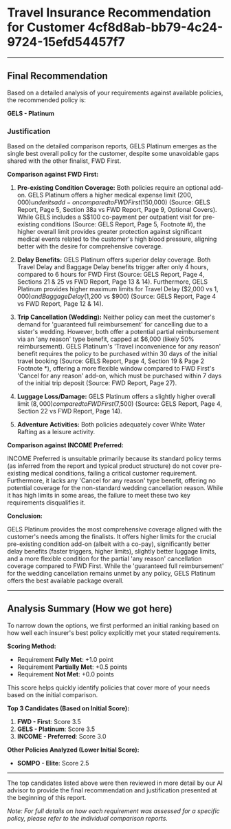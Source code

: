 # Travel Insurance Recommendation for Customer 4cf8d8ab-bb79-4c24-9724-15efd54457f7

---

## Final Recommendation
Based on a detailed analysis of your requirements against available policies, the recommended policy is:

**GELS - Platinum**

### Justification
Based on the detailed comparison reports, GELS Platinum emerges as the single best overall policy for the customer, despite some unavoidable gaps shared with the other finalist, FWD First.

**Comparison against FWD First:**

1.  **Pre-existing Condition Coverage:** Both policies require an optional add-on. GELS Platinum offers a higher medical expense limit ($200,000) under its add-on compared to FWD First ($150,000) (Source: GELS Report, Page 5, Section 38a vs FWD Report, Page 9, Optional Covers). While GELS includes a S$100 co-payment per outpatient visit for pre-existing conditions (Source: GELS Report, Page 5, Footnote #), the higher overall limit provides greater protection against significant medical events related to the customer's high blood pressure, aligning better with the desire for comprehensive coverage.

2.  **Delay Benefits:** GELS Platinum offers superior delay coverage. Both Travel Delay and Baggage Delay benefits trigger after only 4 hours, compared to 6 hours for FWD First (Source: GELS Report, Page 4, Sections 21 & 25 vs FWD Report, Page 13 & 14). Furthermore, GELS Platinum provides higher maximum limits for Travel Delay ($2,000 vs $1,000) and Baggage Delay ($1,200 vs $900) (Source: GELS Report, Page 4 vs FWD Report, Page 12 & 14).

3.  **Trip Cancellation (Wedding):** Neither policy can meet the customer's demand for 'guaranteed full reimbursement' for cancelling due to a sister's wedding. However, both offer a potential partial reimbursement via an 'any reason' type benefit, capped at $6,000 (likely 50% reimbursement). GELS Platinum's 'Travel inconvenience for any reason' benefit requires the policy to be purchased within 30 days of the initial travel booking (Source: GELS Report, Page 4, Section 19 & Page 2 Footnote *), offering a more flexible window compared to FWD First's 'Cancel for any reason' add-on, which must be purchased within 7 days of the initial trip deposit (Source: FWD Report, Page 27).

4.  **Luggage Loss/Damage:** GELS Platinum offers a slightly higher overall limit ($8,000) compared to FWD First ($7,500) (Source: GELS Report, Page 4, Section 22 vs FWD Report, Page 14).

5.  **Adventure Activities:** Both policies adequately cover White Water Rafting as a leisure activity.

**Comparison against INCOME Preferred:**

INCOME Preferred is unsuitable primarily because its standard policy terms (as inferred from the report and typical product structure) do not cover pre-existing medical conditions, failing a critical customer requirement. Furthermore, it lacks any 'Cancel for any reason' type benefit, offering no potential coverage for the non-standard wedding cancellation reason. While it has high limits in some areas, the failure to meet these two key requirements disqualifies it.

**Conclusion:**

GELS Platinum provides the most comprehensive coverage aligned with the customer's needs among the finalists. It offers higher limits for the crucial pre-existing condition add-on (albeit with a co-pay), significantly better delay benefits (faster triggers, higher limits), slightly better luggage limits, and a more flexible condition for the partial 'any reason' cancellation coverage compared to FWD First. While the 'guaranteed full reimbursement' for the wedding cancellation remains unmet by any policy, GELS Platinum offers the best available package overall.

---

## Analysis Summary (How we got here)
To narrow down the options, we first performed an initial ranking based on how well each insurer's best policy explicitly met your stated requirements.

**Scoring Method:**
- Requirement **Fully Met**: +1.0 point
- Requirement **Partially Met**: +0.5 points
- Requirement **Not Met**: +0.0 points

This score helps quickly identify policies that cover more of your needs based on the initial comparison.

**Top 3 Candidates (Based on Initial Score):**
1. **FWD - First**: Score 3.5
2. **GELS - Platinum**: Score 3.5
3. **INCOME - Preferred**: Score 3.0

**Other Policies Analyzed (Lower Initial Score):**
- **SOMPO - Elite**: Score 2.5

---

The top candidates listed above were then reviewed in more detail by our AI advisor to provide the final recommendation and justification presented at the beginning of this report.

*Note: For full details on how each requirement was assessed for a specific policy, please refer to the individual comparison reports.*